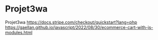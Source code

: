 # Projet3wa

Projet3wa
https://docs.stripe.com/checkout/quickstart?lang=php
https://gaellan.github.io/javascript/2022/08/30/ecommerce-cart-with-js-modules.html
